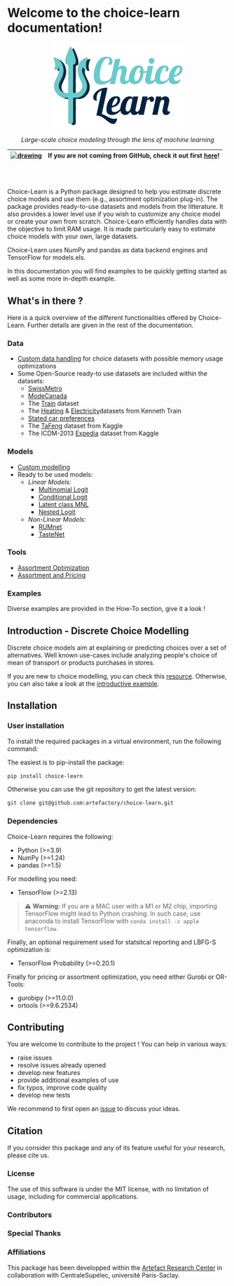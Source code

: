 # Welcome to the choice-learn documentation!

<div align="center">

<img src="https://github.com/artefactory/choice-learn/blob/main/docs/illustrations/logos/logo_choice_learn.png" width="300">

*Large-scale choice modeling through the lens of machine learning*


| [<img src="https://upload.wikimedia.org/wikipedia/commons/thumb/c/c2/GitHub_Invertocat_Logo.svg/langfr-400px-GitHub_Invertocat_Logo.svg.png" alt="drawing" width="40"/>](https://github.com/artefactory/choice-learn) | If you are not coming from GitHub, check it out first [here](https://github.com/artefactory/choice-learn)! |
|---|---|

</div>
<br>
<br>

Choice-Learn is a Python package designed to help you estimate discrete choice models and use them (e.g., assortment optimization plug-in).
The package provides ready-to-use datasets and models from the litterature. It also provides a lower level use if you wish to customize any choice model or create your own from scratch. Choice-Learn efficiently handles data with the objective to limit RAM usage. It is made particularly easy to estimate choice models with your own, large datasets.

Choice-Learn uses NumPy and pandas as data backend engines and TensorFlow for models.els.

In this documentation you will find examples to be quickly getting started as well as some more in-depth example.

## What's in there ?

Here is a quick overview of the different functionalities offered by Choice-Learn. Further details are given in the rest of the documentation.

### Data
- [Custom data handling](./reference/data/references_choice_dataset.md) for choice datasets with possible memory usage optimizations
- Some Open-Source ready-to use datasets are included within the datasets:
    - [SwissMetro](./references/dataset/references_base.md)
    - [ModeCanada](./references/dataset/references_base.md)
    - The [Train](./references/dataset/references_base.md) dataset
    - The [Heating](./references/dataset/references_base.md) & [Electricity](./references/dataset/references_base.md)datasets from Kenneth Train
    - [Stated car preferences](./references/dataset/references_base.md)
    - The [TaFeng](./references/dataset/references_tafeng.md) dataset from Kaggle
    - The ICDM-2013 [Expedia](./references/dataset/references_expedia.md) dataset from Kaggle

### Models
- [Custom modelling](./notebooks/introduction/4_model_customization.md)
- Ready to be used models:
    - *Linear Models:*
        - [Multinomial Logit](./references/models/references_simple_mnl.md)
        - [Conditional Logit](./references/models/references_clogit.md)
        - [Latent class MNL](./references/models/references_latent_class_mnl.md)
        - [Nested Logit](./references/models/references_nested_logit.md)
    - *Non-Linear Models:*
        - [RUMnet](./references/models/references_rumnet.md)
        - [TasteNet](./references/models/references_tastenet.md)

### Tools
- [Assortment Optimization](./references/toolbox/references_assortment_optimizer.md)
- [Assortment and Pricing](./references/toolbox/references_assortment_optimizer.md)

### Examples

Diverse examples are provided in the How-To section, give it a look !

## Introduction - Discrete Choice Modelling

Discrete choice models aim at explaining or predicting choices over a set of alternatives. Well known use-cases include analyzing people's choice of mean of transport or products purchases in stores.

If you are new to choice modelling, you can check this [resource](https://www.publichealth.columbia.edu/research/population-health-methods/discrete-choice-model-and-analysis). Otherwise, you can also take a look at the [introductive example](notebooks/introduction/1_introductive_example.md).

## Installation

### User installation

To install the required packages in a virtual environment, run the following command:

The easiest is to pip-install the package:
```bash
pip install choice-learn
```

Otherwise you can use the git repository to get the latest version:
```bash
git clone git@github.com:artefactory/choice-learn.git
```

### Dependencies
Choice-Learn requires the following:
- Python (>=3.9)
- NumPy (>=1.24)
- pandas (>=1.5)

For modelling you need:
- TensorFlow (>=2.13)

> :warning: **Warning:** If you are a MAC user with a M1 or M2 chip, importing TensorFlow might lead to Python crashing.
> In such case, use anaconda to install TensorFlow with `conda install -c apple tensorflow`.

Finally, an optional requirement used for statsitcal reporting and LBFG-S optimization is:
- TensorFlow Probability (>=0.20.1)

Finally for pricing or assortment optimization, you need either Gurobi or OR-Tools:
- gurobipy (>=11.0.0)
- ortools (>=9.6.2534)


## Contributing
You are welcome to contribute to the project ! You can help in various ways:
- raise issues
- resolve issues already opened
- develop new features
- provide additional examples of use
- fix typos, improve code quality
- develop new tests

We recommend to first open an [issue](https://github.com/artefactory/choice-learn/issues) to discuss your ideas.

## Citation

If you consider this package and any of its feature useful for your research, please cite us.

### License

The use of this software is under the MIT license, with no limitation of usage, including for commercial applications.

### Contributors

### Special Thanks

### Affiliations

This package has been developped within the [Artefact Research Center](https://www.artefact.com/data-consulting-transformation/artefact-research-center/) in collaboration with CentraleSupélec, université Paris-Saclay.
